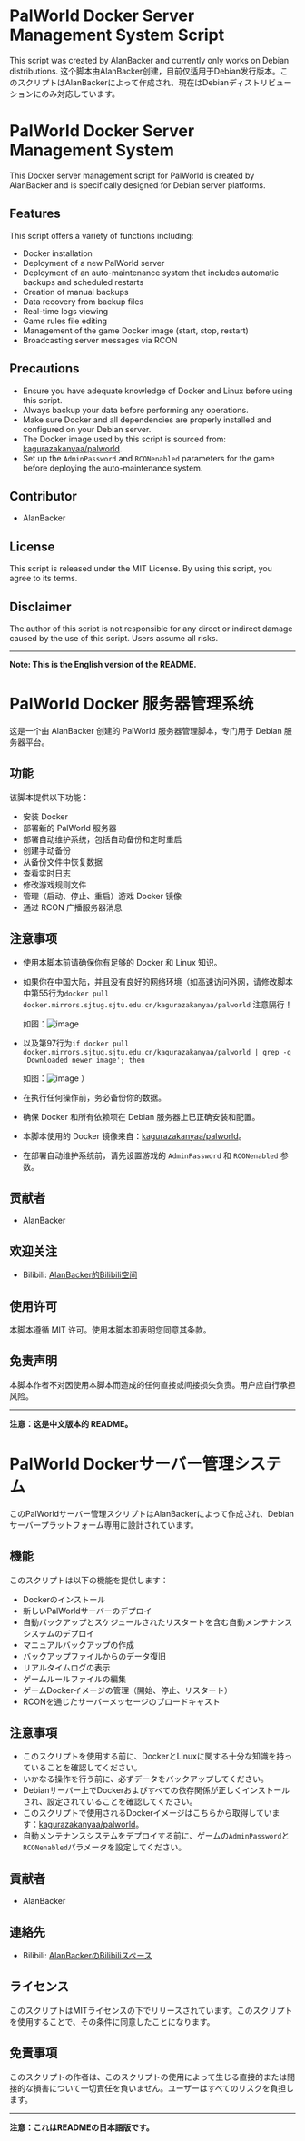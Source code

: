 #  PalWorld Docker Server Management System Script
This script was created by AlanBacker and currently only works on Debian distributions. 这个脚本由AlanBacker创建，目前仅适用于Debian发行版本。このスクリプトはAlanBackerによって作成され、現在はDebianディストリビューションにのみ対応しています。

# PalWorld Docker Server Management System

This Docker server management script for PalWorld is created by AlanBacker and is specifically designed for Debian server platforms.

## Features

This script offers a variety of functions including:

- Docker installation
- Deployment of a new PalWorld server
- Deployment of an auto-maintenance system that includes automatic backups and scheduled restarts
- Creation of manual backups
- Data recovery from backup files
- Real-time logs viewing
- Game rules file editing
- Management of the game Docker image (start, stop, restart)
- Broadcasting server messages via RCON

## Precautions

- Ensure you have adequate knowledge of Docker and Linux before using this script.
- Always backup your data before performing any operations.
- Make sure Docker and all dependencies are properly installed and configured on your Debian server.
- The Docker image used by this script is sourced from: [kagurazakanyaa/palworld](https://hub.docker.com/r/kagurazakanyaa/palworld).
- Set up the `AdminPassword` and `RCONenabled` parameters for the game before deploying the auto-maintenance system.

## Contributor

- AlanBacker


## License

This script is released under the MIT License. By using this script, you agree to its terms.

## Disclaimer

The author of this script is not responsible for any direct or indirect damage caused by the use of this script. Users assume all risks.

---

**Note: This is the English version of the README.**


# PalWorld Docker 服务器管理系统

这是一个由 AlanBacker 创建的 PalWorld 服务器管理脚本，专门用于 Debian 服务器平台。

## 功能

该脚本提供以下功能：

- 安装 Docker
- 部署新的 PalWorld 服务器
- 部署自动维护系统，包括自动备份和定时重启
- 创建手动备份
- 从备份文件中恢复数据
- 查看实时日志
- 修改游戏规则文件
- 管理（启动、停止、重启）游戏 Docker 镜像
- 通过 RCON 广播服务器消息

## 注意事项

- 使用本脚本前请确保你有足够的 Docker 和 Linux 知识。
- 如果你在中国大陆，并且没有良好的网络环境（如高速访问外网，请修改脚本中第55行为`docker pull docker.mirrors.sjtug.sjtu.edu.cn/kagurazakanyaa/palworld`  注意隔行！
  
  如图：![image](https://github.com/AlanBacker/AlanBacker-PalWorld-Docker-Server-Management-System-Script/assets/53960149/80c6b83b-e95b-4885-8f71-7f3612bad125)
- 以及第97行为`if docker pull docker.mirrors.sjtug.sjtu.edu.cn/kagurazakanyaa/palworld | grep -q 'Downloaded newer image'; then`
  
  如图：![image](https://github.com/AlanBacker/AlanBacker-PalWorld-Docker-Server-Management-System-Script/assets/53960149/8403e9b1-229f-46ae-821d-49e5ff3e0a97)
）
- 在执行任何操作前，务必备份你的数据。
- 确保 Docker 和所有依赖项在 Debian 服务器上已正确安装和配置。
- 本脚本使用的 Docker 镜像来自：[kagurazakanyaa/palworld](https://hub.docker.com/r/kagurazakanyaa/palworld)。
- 在部署自动维护系统前，请先设置游戏的 `AdminPassword` 和 `RCONenabled` 参数。

## 贡献者

- AlanBacker

## 欢迎关注

- Bilibili: [AlanBacker的Bilibili空间](https://space.bilibili.com/702922307)

## 使用许可

本脚本遵循 MIT 许可。使用本脚本即表明您同意其条款。

## 免责声明

本脚本作者不对因使用本脚本而造成的任何直接或间接损失负责。用户应自行承担风险。

---

**注意：这是中文版本的 README。**

# PalWorld Dockerサーバー管理システム

このPalWorldサーバー管理スクリプトはAlanBackerによって作成され、Debianサーバープラットフォーム専用に設計されています。

## 機能

このスクリプトは以下の機能を提供します：

- Dockerのインストール
- 新しいPalWorldサーバーのデプロイ
- 自動バックアップとスケジュールされたリスタートを含む自動メンテナンスシステムのデプロイ
- マニュアルバックアップの作成
- バックアップファイルからのデータ復旧
- リアルタイムログの表示
- ゲームルールファイルの編集
- ゲームDockerイメージの管理（開始、停止、リスタート）
- RCONを通じたサーバーメッセージのブロードキャスト

## 注意事項

- このスクリプトを使用する前に、DockerとLinuxに関する十分な知識を持っていることを確認してください。
- いかなる操作を行う前に、必ずデータをバックアップしてください。
- Debianサーバー上でDockerおよびすべての依存関係が正しくインストールされ、設定されていることを確認してください。
- このスクリプトで使用されるDockerイメージはこちらから取得しています：[kagurazakanyaa/palworld](https://hub.docker.com/r/kagurazakanyaa/palworld)。
- 自動メンテナンスシステムをデプロイする前に、ゲームの`AdminPassword`と`RCONenabled`パラメータを設定してください。

## 貢献者

- AlanBacker

## 連絡先

- Bilibili: [AlanBackerのBilibiliスペース](https://space.bilibili.com/702922307)

## ライセンス

このスクリプトはMITライセンスの下でリリースされています。このスクリプトを使用することで、その条件に同意したことになります。

## 免責事項

このスクリプトの作者は、このスクリプトの使用によって生じる直接的または間接的な損害について一切責任を負いません。ユーザーはすべてのリスクを負担します。

---

**注意：これはREADMEの日本語版です。**
